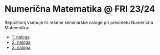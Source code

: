 # Numerična Matematika @ FRI 23/24

Repozitorij vsebuje tri rešene seminarske naloge pri predmetu Numerična Matematika:

- [1. naloga](https://github.com/NejcHirci/NumMatHWs/tree/main/HW1/)
- [2. naloga](https://github.com/NejcHirci/NumMatHWs/tree/main/HW2/)
- [3. naloga](https://github.com/NejcHirci/NumMatHWs/tree/main/HW3/)
